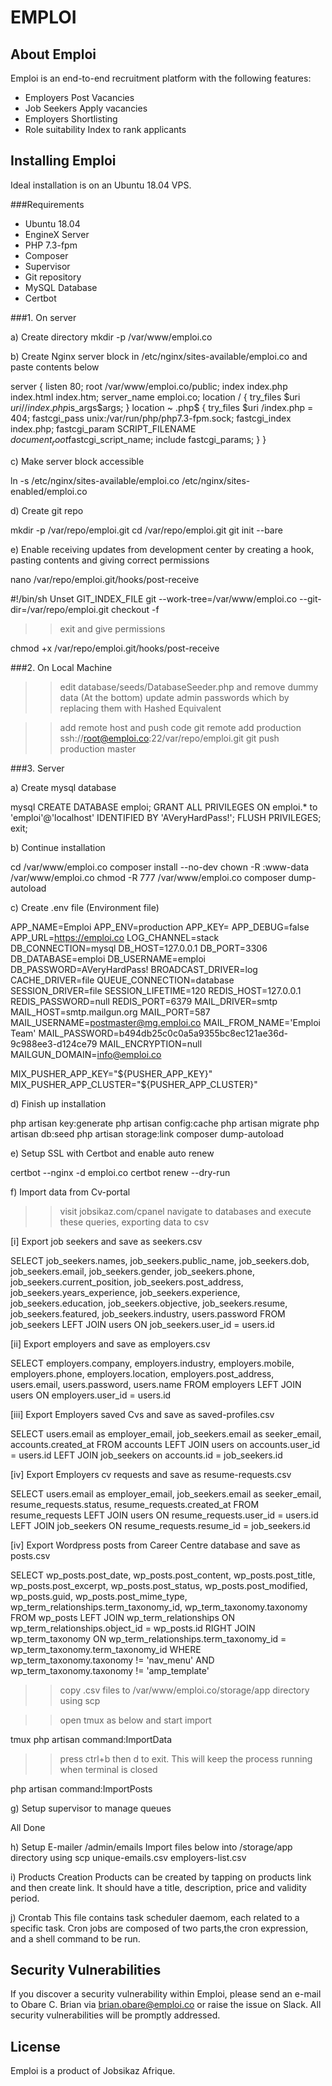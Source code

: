 # EMPLOI

## About Emploi

Emploi is an end-to-end recruitment platform with the following features:

- Employers Post Vacancies
- Job Seekers Apply vacancies
- Employers Shortlisting
- Role suitability Index to rank applicants

## Installing Emploi

Ideal installation is on an Ubuntu 18.04 VPS.

###Requirements
- Ubuntu 18.04
- EngineX Server
- PHP 7.3-fpm
- Composer
- Supervisor
- Git repository
- MySQL Database
- Certbot

###1. On server

a) Create directory
mkdir -p /var/www/emploi.co

b) Create Nginx server block in /etc/nginx/sites-available/emploi.co and paste contents below

server {
    listen 80;
    root /var/www/emploi.co/public;
    index index.php index.html index.htm;
    server_name emploi.co;
    location / {
           try_files $uri $uri/ /index.php$is_args$args;
    }
    location ~ \.php$ {
           try_files $uri /index.php = 404;
           fastcgi_pass unix:/var/run/php/php7.3-fpm.sock;
           fastcgi_index index.php;
           fastcgi_param SCRIPT_FILENAME $document_root$fastcgi_script_name;
           include fastcgi_params;
    }
}

c) Make server block accessible

ln -s /etc/nginx/sites-available/emploi.co /etc/nginx/sites-enabled/emploi.co

d) Create git repo

mkdir -p /var/repo/emploi.git
cd /var/repo/emploi.git
git init --bare

e) Enable receiving updates from development center by creating a hook, pasting contents and giving correct permissions

nano /var/repo/emploi.git/hooks/post-receive

#!/bin/sh
Unset GIT_INDEX_FILE
git --work-tree=/var/www/emploi.co --git-dir=/var/repo/emploi.git checkout -f

>>exit and give permissions

chmod +x /var/repo/emploi.git/hooks/post-receive

###2. On Local Machine

>>edit database/seeds/DatabaseSeeder.php and remove dummy data (At the bottom)
>>update admin passwords which by replacing them with Hashed Equivalent

>>add remote host and push code
git remote add production ssh://root@emploi.co:22/var/repo/emploi.git
git push production master

###3. Server

a) Create mysql database

mysql
CREATE DATABASE emploi;
GRANT ALL PRIVILEGES ON emploi.* to 'emploi'@'localhost' IDENTIFIED BY 'AVeryHardPass!';
FLUSH PRIVILEGES;
exit;

b) Continue installation

cd /var/www/emploi.co
composer install --no-dev
chown -R :www-data /var/www/emploi.co
chmod -R 777 /var/www/emploi.co
composer dump-autoload

c) Create .env file (Environment file)

APP_NAME=Emploi
APP_ENV=production
APP_KEY=
APP_DEBUG=false
APP_URL=https://emploi.co
LOG_CHANNEL=stack
DB_CONNECTION=mysql
DB_HOST=127.0.0.1
DB_PORT=3306
DB_DATABASE=emploi
DB_USERNAME=emploi
DB_PASSWORD=AVeryHardPass!
BROADCAST_DRIVER=log
CACHE_DRIVER=file
QUEUE_CONNECTION=database
SESSION_DRIVER=file
SESSION_LIFETIME=120
REDIS_HOST=127.0.0.1
REDIS_PASSWORD=null
REDIS_PORT=6379
MAIL_DRIVER=smtp
MAIL_HOST=smtp.mailgun.org
MAIL_PORT=587
MAIL_USERNAME=postmaster@mg.emploi.co
MAIL_FROM_NAME='Emploi Team'
MAIL_PASSWORD=b494db25c0c0a5a9355bc8ec121ae36d-9c988ee3-d124ce79
MAIL_ENCRYPTION=null
MAILGUN_DOMAIN=info@emploi.co

MIX_PUSHER_APP_KEY="${PUSHER_APP_KEY}"
MIX_PUSHER_APP_CLUSTER="${PUSHER_APP_CLUSTER}"

d) Finish up installation

php artisan key:generate
php artisan config:cache
php artisan migrate
php artisan db:seed
php artisan storage:link
composer dump-autoload

e) Setup SSL with Certbot and enable auto renew

certbot --nginx -d emploi.co
certbot renew --dry-run

f) Import data from Cv-portal

>>visit jobsikaz.com/cpanel
>>navigate to databases and execute these queries, exporting data to csv

[i] Export job seekers and save as seekers.csv

SELECT job_seekers.names, job_seekers.public_name, job_seekers.dob, job_seekers.email, job_seekers.gender, job_seekers.phone, job_seekers.current_position, job_seekers.post_address, job_seekers.years_experience, job_seekers.experience, job_seekers.education, job_seekers.objective, job_seekers.resume, job_seekers.featured, job_seekers.industry, users.password FROM job_seekers
LEFT JOIN users ON job_seekers.user_id = users.id

[ii] Export employers and save as employers.csv

SELECT employers.company, employers.industry, employers.mobile, employers.phone, employers.location, employers.post_address, users.email, users.password, users.name FROM employers
LEFT JOIN users ON employers.user_id = users.id

[iii] Export Employers saved Cvs and save as saved-profiles.csv

SELECT users.email as employer_email, job_seekers.email as seeker_email, accounts.created_at FROM accounts
LEFT JOIN users on accounts.user_id = users.id
LEFT JOIN job_seekers on accounts.id = job_seekers.id

[iv] Export Employers cv requests and save as resume-requests.csv

SELECT users.email as employer_email, job_seekers.email as seeker_email, resume_requests.status, resume_requests.created_at FROM resume_requests
LEFT JOIN users ON resume_requests.user_id = users.id
LEFT JOIN job_seekers ON resume_requests.resume_id = job_seekers.id

[iv] Export Wordpress posts from Career Centre database and save as posts.csv

SELECT wp_posts.post_date, wp_posts.post_content, wp_posts.post_title, wp_posts.post_excerpt, wp_posts.post_status, wp_posts.post_modified, wp_posts.guid, wp_posts.post_mime_type, wp_term_relationships.term_taxonomy_id, wp_term_taxonomy.taxonomy FROM wp_posts LEFT JOIN wp_term_relationships ON wp_term_relationships.object_id = wp_posts.id RIGHT JOIN wp_term_taxonomy ON wp_term_relationships.term_taxonomy_id = wp_term_taxonomy.term_taxonomy_id WHERE wp_term_taxonomy.taxonomy != 'nav_menu' AND wp_term_taxonomy.taxonomy != 'amp_template'

>>copy .csv files to /var/www/emploi.co/storage/app directory using scp

>>open tmux as below and start import

tmux
php artisan command:ImportData

>> press ctrl+b then d to exit. This will keep the process running when terminal is closed

php artisan command:ImportPosts

g) Setup supervisor to manage queues

All Done

h) Setup E-mailer /admin/emails
Import files below into /storage/app directory using scp
unique-emails.csv
employers-list.csv

i) Products Creation
  Products can be created by tapping on products link and then create link. It should have a title, description, price and validity period.

j) Crontab
  This file contains task scheduler daemom, each related to a specific task. Cron jobs are composed of two parts,the cron expression, and a shell command to be run.


## Security Vulnerabilities

If you discover a security vulnerability within Emploi, please send an e-mail to Obare C. Brian via [brian.obare@emploi.co](mailto:brian.obare@emploi.co) or raise the issue on Slack. All security vulnerabilities will be promptly addressed.

## License

Emploi is a product of Jobsikaz Afrique.
